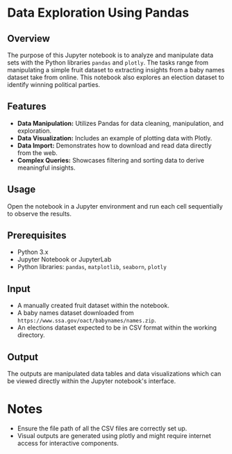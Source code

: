 # Data Exploration Using Pandas

## Overview
The purpose of this Jupyter notebook is to analyze and manipulate data sets with the Python libraries `pandas` and `plotly`. The tasks range from manipulating a simple fruit dataset to extracting insights from a baby names dataset take from online. This notebook also explores an election dataset to identify winning political parties.

## Features
- **Data Manipulation:** Utilizes Pandas for data cleaning, manipulation, and exploration.
- **Data Visualization:** Includes an example of plotting data with Plotly.
- **Data Import:** Demonstrates how to download and read data directly from the web.
- **Complex Queries:** Showcases filtering and sorting data to derive meaningful insights.

## Usage
Open the notebook in a Jupyter environment and run each cell sequentially to observe the results.

## Prerequisites
- Python 3.x
- Jupyter Notebook or JupyterLab
- Python libraries: `pandas`, `matplotlib`, `seaborn`, `plotly`

## Input
- A manually created fruit dataset within the notebook.
- A baby names dataset downloaded from `https://www.ssa.gov/oact/babynames/names.zip`.
- An elections dataset expected to be in CSV format within the working directory.

## Output
The outputs are manipulated data tables and data visualizations which can be viewed directly within the Jupyter notebook's interface.

# Notes
- Ensure the file path of all the CSV files are correctly set up.
- Visual outputs are generated using plotly and might require internet access for interactive components.
